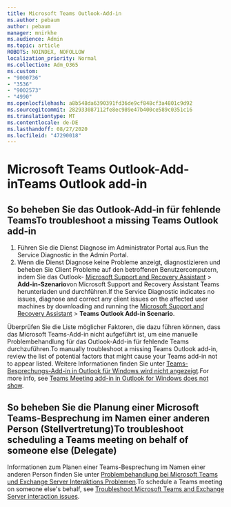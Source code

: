 ```yaml
---
title: Microsoft Teams Outlook-Add-in
ms.author: pebaum
author: pebaum
manager: mnirkhe
ms.audience: Admin
ms.topic: article
ROBOTS: NOINDEX, NOFOLLOW
localization_priority: Normal
ms.collection: Adm_O365
ms.custom:
- "9000736"
- "3536"
- "9002573"
- "4990"
ms.openlocfilehash: a8b548da6390391fd36de9cf848cf3a4801c9d92
ms.sourcegitcommit: 282933087112fe8ec989e47b400ce589c0351c16
ms.translationtype: MT
ms.contentlocale: de-DE
ms.lasthandoff: 08/27/2020
ms.locfileid: "47290018"
---
```

# <a name="teams-outlook-add-in"></a><span data-ttu-id="5ecca-102">Microsoft Teams Outlook-Add-in</span><span class="sxs-lookup"><span data-stu-id="5ecca-102">Teams Outlook add-in</span></span>

## <a name="to-troubleshoot-a-missing-teams-outlook-add-in"></a><span data-ttu-id="5ecca-103">So beheben Sie das Outlook-Add-in für fehlende Teams</span><span class="sxs-lookup"><span data-stu-id="5ecca-103">To troubleshoot a missing Teams Outlook add-in</span></span>

1. <span data-ttu-id="5ecca-104">Führen Sie die Dienst Diagnose im Administrator Portal aus.</span><span class="sxs-lookup"><span data-stu-id="5ecca-104">Run the Service Diagnostic in the Admin Portal.</span></span> 
2. <span data-ttu-id="5ecca-105">Wenn die Dienst Diagnose keine Probleme anzeigt, diagnostizieren und beheben Sie Client Probleme auf den betroffenen Benutzercomputern, indem Sie das Outlook- [Microsoft Support and Recovery Assistant](https://aka.ms/SaRA-TeamsAddInScenario)  >  **Add-in-Szenario**von Microsoft Support and Recovery Assistant Teams herunterladen und durchführen.</span><span class="sxs-lookup"><span data-stu-id="5ecca-105">If the Service Diagnostic indicates no issues, diagnose and correct any client issues on the affected user machines  by downloading and running the [Microsoft Support and Recovery Assistant](https://aka.ms/SaRA-TeamsAddInScenario) > **Teams Outlook Add-in Scenario**.</span></span>

<span data-ttu-id="5ecca-106">Überprüfen Sie die Liste möglicher Faktoren, die dazu führen können, dass das Microsoft Teams-Add-in nicht aufgeführt ist, um eine manuelle Problembehandlung für das Outlook-Add-in für fehlende Teams durchzuführen.</span><span class="sxs-lookup"><span data-stu-id="5ecca-106">To manually troubleshoot a missing Teams Outlook add-in, review the list of potential factors that might cause your Teams add-in not to appear listed.</span></span> <span data-ttu-id="5ecca-107">Weitere Informationen finden Sie unter [Teams-Besprechungs-Add-in in Outlook für Windows wird nicht angezeigt](https://docs.microsoft.com/microsoftteams/teams-add-in-for-outlook#teams-meeting-add-in-in-outlook-for-windows-does-not-show).</span><span class="sxs-lookup"><span data-stu-id="5ecca-107">For more info, see [Teams Meeting add-in in Outlook for Windows does not show](https://docs.microsoft.com/microsoftteams/teams-add-in-for-outlook#teams-meeting-add-in-in-outlook-for-windows-does-not-show).</span></span>

## <a name="to-troubleshoot-scheduling-a-teams-meeting-on-behalf-of-someone-else-delegate"></a><span data-ttu-id="5ecca-108">So beheben Sie die Planung einer Microsoft Teams-Besprechung im Namen einer anderen Person (Stellvertretung)</span><span class="sxs-lookup"><span data-stu-id="5ecca-108">To troubleshoot scheduling a Teams meeting on behalf of someone else (Delegate)</span></span>

<span data-ttu-id="5ecca-109">Informationen zum Planen einer Teams-Besprechung im Namen einer anderen Person finden Sie unter [Problembehandlung bei Microsoft Teams und Exchange Server Interaktions Problemen](https://docs.microsoft.com/microsoftteams/troubleshoot/known-issues/teams-exchange-interaction-issue).</span><span class="sxs-lookup"><span data-stu-id="5ecca-109">To schedule a Teams meeting on someone else's behalf, see [Troubleshoot Microsoft Teams and Exchange Server interaction issues](https://docs.microsoft.com/microsoftteams/troubleshoot/known-issues/teams-exchange-interaction-issue).</span></span>
